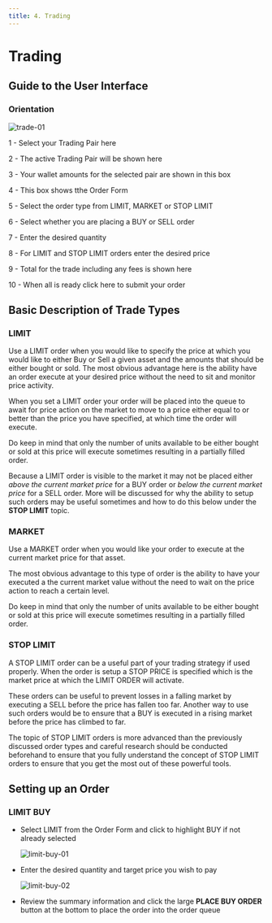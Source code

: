```yaml
---
title: 4. Trading
---
```


# Trading



## Guide to the User Interface



### Orientation



![trade-01](/images/Exchange/trade-01.png)


1   - Select your Trading Pair here

2   - The active Trading Pair will be shown here

3   - Your wallet amounts for the selected pair are shown in this box

4   - This box shows tthe Order Form

5   - Select the order type from LIMIT, MARKET or STOP LIMIT

6   - Select whether you are placing a BUY or SELL order

7   - Enter the desired quantity

8   - For LIMIT and STOP LIMIT orders enter the desired price

9   - Total for the trade including any fees is shown here

10 - When all is ready click here to submit your order



## Basic Description of Trade Types

### LIMIT

Use a LIMIT order when you would like to specify the price at which you would like to either Buy or Sell a given asset and the amounts that should be either bought or sold. The most obvious advantage here is the ability have an order execute at your desired price without the need to sit and monitor price activity.

When you set a LIMIT order your order will be placed into the queue to await for price action on the market to move to a price either equal to or better than the price you have specified, at which time the order will execute. 

Do keep in mind that only the number of units available to be either bought or sold at this price will execute sometimes resulting in a partially filled order.

Because a LIMIT order is visible to the market it may not be placed either *above the current market price* for a BUY order or *below the current market price* for a SELL order.  More will be discussed for why the ability to setup such orders may be useful sometimes and how to do this below under the  **STOP LIMIT**  topic.



### MARKET

Use a MARKET order when you would like your order to execute at the current market price for that asset. 

The most obvious advantage to this type of order is the ability to have your executed a the current market value without the need to wait on the price action to reach a certain level.

Do keep in mind that only the number of units available to be either bought or sold at this price will execute sometimes resulting in a partially filled order.



### STOP LIMIT

A STOP LIMIT order can be a useful part of your trading strategy if used properly. When the order is setup a STOP PRICE is specified which is the market price at which the LIMIT ORDER will activate.

These orders can be useful to prevent losses in a falling market by executing a SELL before the price has fallen too far. Another way to use such orders would be to ensure that a BUY is executed in a rising market before the price has climbed to far. 

The topic of STOP LIMIT orders is more advanced than the previously discussed order types and careful research should be conducted beforehand to ensure that you fully understand the concept of STOP LIMIT orders to ensure that you get the most out of these powerful tools.





## Setting up an Order

### LIMIT BUY

* Select LIMIT from the Order Form and click to highlight BUY if not already selected



  ![limit-buy-01](/images/Exchange/limit-buy-01.png)



* Enter the desired quantity and target price you wish to pay



  ![limit-buy-02](/images/Exchange/limit-buy-02.png)



* Review the summary information and click the large  **PLACE BUY ORDER**  button at the bottom to place the order into the order queue
